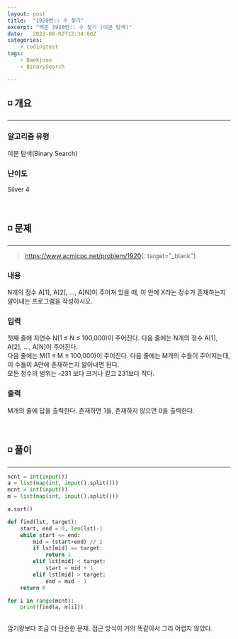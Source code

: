 ```yaml
---
layout: post
title:  "1920번:: 수 찾기"
excerpt: "백준 1920번:: 수 찾기 (이분 탐색)"
date:   2023-08-02T12:34:00Z
categories:
    - codingtest
tags:
    - Baekjoon
    - BinarySearch

---
```


## ◽ 개요
---
### 알고리즘 유형
이분 탐색(Binary Search)

### 난이도
Silver 4
<br/><br/><br/>

## ◽ 문제
---
> <https://www.acmicpc.net/problem/1920>{: target="_blank"}

### 내용
N개의 정수 A[1], A[2], …, A[N]이 주어져 있을 때, 이 안에 X라는 정수가 존재하는지 알아내는 프로그램을 작성하시오.

### 입력
첫째 줄에 자연수 N(1 ≤ N ≤ 100,000)이 주어진다. 다음 줄에는 N개의 정수 A[1], A[2], …, A[N]이 주어진다.  
다음 줄에는 M(1 ≤ M ≤ 100,000)이 주어진다. 다음 줄에는 M개의 수들이 주어지는데, 이 수들이 A안에 존재하는지 알아내면 된다.  
모든 정수의 범위는 -231 보다 크거나 같고 231보다 작다.

### 출력
M개의 줄에 답을 출력한다. 존재하면 1을, 존재하지 않으면 0을 출력한다.
<br/><br/><br/>

## ◽ 풀이
---

```python
ncnt = int(input())
a = list(map(int, input().split()))
mcnt = int(input())
m = list(map(int, input().split()))

a.sort()

def find(lst, target):
    start, end = 0, len(lst)-1
    while start <= end:
        mid = (start+end) // 2
        if lst[mid] == target:
            return 1
        elif lst[mid] < target:
            start = mid + 1
        elif lst[mid] > target:
            end = mid - 1
    return 0

for i in range(mcnt):
    print(find(a, m[i]))
            
```

암기왕보다 조금 더 단순한 문제. 접근 방식이 거의 똑같아서 그리 어렵지 않았다.